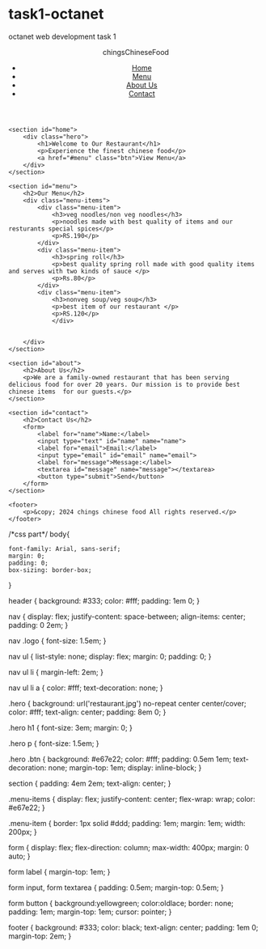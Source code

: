 # task1-octanet
octanet web development task 1
<!DOCTYPE html>
<html lang="en">
<head>
    <meta charset="UTF-8">
    <meta name="viewport" content="width=device-width, initial-scale=1.0">
    <title>A franchise of japanese food</title>
    <link rel="stylesheet" href="style.css">
    
</head>
<body>
    <header>
        <nav>
            <div class="logo"> chingsChineseFood</div>
            <ul>
                <li><a href="#home">Home</a></li>
                <li><a href="#menu">Menu</a></li>
                <li><a href="#about">About Us</a></li>
                <li><a href="#contact">Contact</a></li>
            </ul>
        </nav>
    </header>

    <section id="home">
        <div class="hero">
            <h1>Welcome to Our Restaurant</h1>
            <p>Experience the finest chinese food</p>
            <a href="#menu" class="btn">View Menu</a>
        </div>
    </section>

    <section id="menu">
        <h2>Our Menu</h2>
        <div class="menu-items">
            <div class="menu-item">
                <h3>veg noodles/non veg noodles</h3>
                <p>noodles made with best quality of items and our resturants special spices</p>
                <p>RS.190</p>
            </div>
            <div class="menu-item">
                <h3>spring roll</h3>
                <p>best quality spring roll made with good quality items and serves with two kinds of sauce </p>
                <p>Rs.80</p>
            </div>
            <div class="menu-item">
                <h3>nonveg soup/veg soup</h3>
                <p>best item of our restaurant </p>
                <p>RS.120</p>
                </div>
        
            
        </div>
    </section>

    <section id="about">
        <h2>About Us</h2>
        <p>We are a family-owned restaurant that has been serving delicious food for over 20 years. Our mission is to provide best chinese items  for our guests.</p>
    </section>

    <section id="contact">
        <h2>Contact Us</h2>
        <form>
            <label for="name">Name:</label>
            <input type="text" id="name" name="name">
            <label for="email">Email:</label>
            <input type="email" id="email" name="email">
            <label for="message">Message:</label>
            <textarea id="message" name="message"></textarea>
            <button type="submit">Send</button>
        </form>
    </section>

    <footer>
        <p>&copy; 2024 chings chinese food All rights reserved.</p>
    </footer>
</body>
</html>
/*css part*/
body{

    font-family: Arial, sans-serif;
    margin: 0;
    padding: 0;
    box-sizing: border-box;
}

header {
    background: #333;
    color: #fff;
    padding: 1em 0;
}

nav {
    display: flex;
    justify-content: space-between;
    align-items: center;
    padding: 0 2em;
}

nav .logo {
    font-size: 1.5em;
}

nav ul {
    list-style: none;
    display: flex;
    margin: 0;
    padding: 0;
}

nav ul li {
    margin-left: 2em;
}

nav ul li a {
    color: #fff;
    text-decoration: none;
}

.hero {
    background: url('restaurant.jpg') no-repeat center center/cover;
    color: #fff;
    text-align: center;
    padding: 8em 0;
}

.hero h1 {
    font-size: 3em;
    margin: 0;
}

.hero p {
    font-size: 1.5em;
}

.hero .btn {
    background: #e67e22;
    color: #fff;
    padding: 0.5em 1em;
    text-decoration: none;
    margin-top: 1em;
    display: inline-block;
}

section {
    padding: 4em 2em;
    text-align: center;
}

.menu-items {
    display: flex;
    justify-content: center;
    flex-wrap: wrap;
    color: #e67e22;
}

.menu-item {
    border: 1px solid #ddd;
    padding: 1em;
    margin: 1em;
    width: 200px;
}

form {
    display: flex;
    flex-direction: column;
    max-width: 400px;
    margin: 0 auto;
}

form label {
    margin-top: 1em;
}

form input, form textarea {
    padding: 0.5em;
    margin-top: 0.5em;
}

form button {
    background:yellowgreen;
    color:oldlace;
    border: none;
    padding: 1em;
    margin-top: 1em;
    cursor: pointer;
}

footer {
    background: #333;
    color: black;
    text-align: center;
    padding: 1em 0;
    margin-top: 2em;
}





